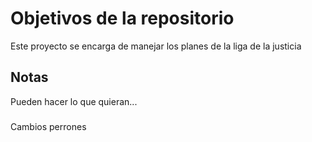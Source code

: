 # Objetivos de la repositorio

Este proyecto se encarga de manejar los planes de la liga de la justicia


## Notas
Pueden hacer lo que quieran...


###
Cambios perrones
